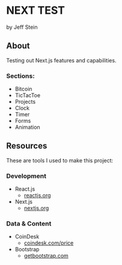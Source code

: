 # NEXT TEST

by Jeff Stein

## About

Testing out Next.js features and capabilities.

### Sections:

* Bitcoin
* TicTacToe
* Projects
* Clock
* Timer
* Forms
* Animation

## Resources

These are tools I used to make this project:

### Development

* React.js
    * [reactjs.org](https://reactjs.org/)
* Next.js
    * [nextjs.org](https://nextjs.org/)

### Data & Content

* CoinDesk
    * [coindesk.com/price](https://coindesk.com/price/)
* Bootstrap
    * [getbootstrap.com](https://getbootstrap.com/)

